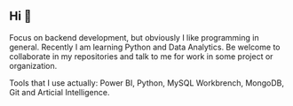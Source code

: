 ## Hi 👋
Focus on backend development, but obviously I like programming in general. Recently I am learning Python and Data Analytics. Be welcome to collaborate in my repositories and talk to me for work in some project or organization.

Tools that I use actually: Power BI, Python, MySQL Workbrench, MongoDB, Git and Articial Intelligence.
<!--
**yurimacena/yurimacena** is a ✨ _special_ ✨ repository because its `README.md` (this file) appears on your GitHub profile.

Here are some ideas to get you started:

- 🔭 I’m currently working on ...
- 🌱 I’m currently learning ...
- 👯 I’m looking to collaborate on ...
- 🤔 I’m looking for help with ...
- 💬 Ask me about ...
- 📫 How to reach me: ...
- 😄 Pronouns: ...
- ⚡ Fun fact: ...
-->
